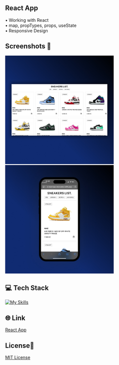 ## React App
• Working with React <br>
• map, propTypes, props, useState <br>
• Responsive Design 

## Screenshots 📱
<img src="./src/images/1-sneakers-app.jpg" width="350"> <img src="./src/images/2-sneakers-app.jpg" width="350">

## 💻 Tech Stack
[![My Skills](https://skillicons.dev/icons?i=html,css,javascript,react)](https://skillicons.dev)

## 🌐 Link
<a href="https://react-app-dejvcodes.netlify.app/">React App</a>

## License🔐
[MIT License](LICENSE) 